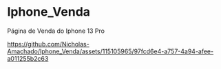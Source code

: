 # Iphone_Venda
Página de Venda do Iphone 13 Pro



https://github.com/Nicholas-Amachado/Iphone_Venda/assets/115105965/97fcd6e4-a757-4a94-afee-a011255b2c63

